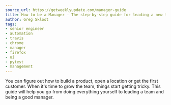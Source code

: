 ```yaml
---
source_url: https://getweeklyupdate.com/manager-guide
title: How to be a Manager - The step-by-step guide for leading a new team
author: Greg Skloot
tags:
- senior engineer
- automation
- travis
- chrome
- manager
- firefox
- ui
- pytest
- management
---
```


You can figure out how to build a product, open a location or get the first customer. When it's time to grow the team, things start getting tricky. This guide will help you go from doing everything yourself to leading a team and being a good manager.
